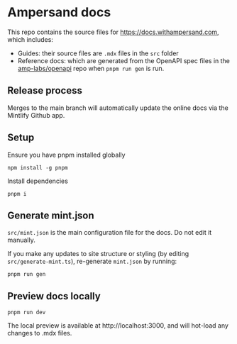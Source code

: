 # Ampersand docs

This repo contains the source files for https://docs.withampersand.com, which includes:

- Guides: their source files are `.mdx` files in the `src` folder
- Reference docs: which are generated from the OpenAPI spec files in the [amp-labs/openapi](https://github.com/amp-labs/openapi) repo when `pnpm run gen` is run.

## Release process

Merges to the main branch will automatically update the online docs via the Mintlify Github app.

## Setup 

Ensure you have pnpm installed globally 

```shell 
npm install -g pnpm
```

Install dependencies 

```shell
pnpm i
```

## Generate mint.json

`src/mint.json` is the main configuration file for the docs. Do not edit it manually.

If you make any updates to site structure or styling (by editing `src/generate-mint.ts`), re-generate `mint.json` by running:

```shell 
pnpm run gen
```

## Preview docs locally

```shell
pnpm run dev 
```

The local preview is available at http://localhost:3000, and will hot-load any changes to .mdx files.

